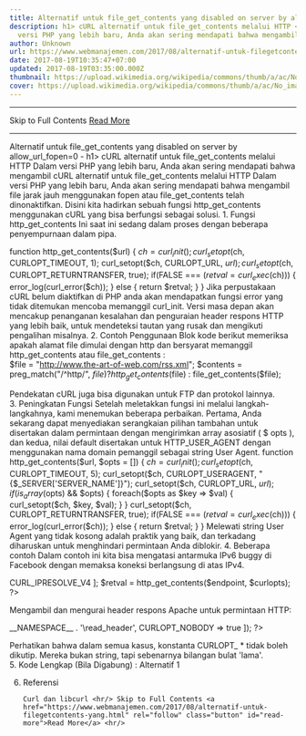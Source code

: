 ```yaml
---
title: Alternatif untuk file_get_contents yang disabled on server by allow_url_fopen=0
description: h1> cURL alternatif untuk file_get_contents melalui HTTP </h1>Dalam
  versi PHP yang lebih baru, Anda akan sering mendapati bahwa mengambil
author: Unknown
url: https://www.webmanajemen.com/2017/08/alternatif-untuk-filegetcontents-yang.html
date: 2017-08-19T10:35:47+07:00
updated: 2017-08-19T03:35:00.000Z
thumbnail: https://upload.wikimedia.org/wikipedia/commons/thumb/a/ac/No_image_available.svg/2048px-No_image_available.svg.png
cover: https://upload.wikimedia.org/wikipedia/commons/thumb/a/ac/No_image_available.svg/2048px-No_image_available.svg.png
---
```


<hr/> Skip to Full Contents <a href="https://www.webmanajemen.com/2017/08/alternatif-untuk-filegetcontents-yang.html" rel="follow" class="button" id="read-more">Read More</a> <hr/> Alternatif untuk file_get_contents yang disabled on server by allow_url_fopen=0 - h1> cURL alternatif untuk file_get_contents melalui HTTP </h1>Dalam versi PHP yang lebih baru, Anda akan sering mendapati bahwa mengambil cURL alternatif untuk file_get_contents melalui HTTP 
Dalam versi PHP yang lebih baru, Anda akan sering mendapati bahwa mengambil file jarak jauh menggunakan     fopen     atau     file_get_contents     telah dinonaktifkan. Disini kita hadirkan sebuah fungsi     http_get_contents     menggunakan cURL yang bisa berfungsi sebagai solusi. 
 1. Fungsi http_get_contents 
Ini saat ini sedang dalam proses dengan beberapa penyempurnaan dalam pipa.

function http_get_contents($url)
{  $ch = curl_init();
  curl_setopt($ch, CURLOPT_TIMEOUT, 1);
  curl_setopt($ch, CURLOPT_URL, $url);
  curl_setopt($ch, CURLOPT_RETURNTRANSFER, true);
  if(FALSE === ($retval = curl_exec($ch))) {
    error_log(curl_error($ch));
  } else {
    return $retval;
  }
}
Jika perpustakaan cURL belum diaktifkan di PHP anda akan mendapatkan      fungsi      error yang      tidak ditemukan      mencoba memanggil       curl_init.
Versi masa depan akan mencakup penanganan kesalahan dan penguraian header respons HTTP yang lebih baik, untuk mendeteksi tautan yang rusak dan mengikuti pengalihan misalnya. 
 2. Contoh Penggunaan 
Blok kode berikut memeriksa apakah alamat file dimulai dengan     http     dan bersyarat memanggil     http_get_contents     atau     file_get_contents     :    
$file = "http://www.the-art-of-web.com/rss.xml";
$contents = preg_match("/^http/", $file) ? http_get_contents($file) : file_get_contents($file);
  
 Pendekatan cURL juga bisa digunakan untuk FTP dan protokol lainnya.    
 3. Peningkatan Fungsi 
Setelah meletakkan fungsi ini melalui langkah-langkahnya, kami menemukan beberapa perbaikan. 
Pertama, Anda sekarang dapat menyediakan serangkaian pilihan tambahan untuk disertakan dalam permintaan dengan mengirimkan array asosiatif (     $ opts     ), dan kedua, nilai default disertakan untuk     HTTP_USER_AGENT     dengan menggunakan nama domain pemanggil sebagai string User Agent.
function http_get_contents($url, $opts = [])
{  $ch = curl_init();
  curl_setopt($ch, CURLOPT_TIMEOUT, 5);
  curl_setopt($ch, CURLOPT_USERAGENT, "{$_SERVER['SERVER_NAME']}");
  curl_setopt($ch, CURLOPT_URL, $url);
  if(is_array($opts) && $opts) {
    foreach($opts as $key => $val) {
      curl_setopt($ch, $key, $val);
    }
  }
  curl_setopt($ch, CURLOPT_RETURNTRANSFER, true);
  if(FALSE === ($retval = curl_exec($ch))) {
    error_log(curl_error($ch));
  } else {
    return $retval;
  }
}
Melewati string User Agent yang tidak kosong adalah praktik yang baik, dan terkadang diharuskan untuk menghindari permintaan Anda diblokir. 
 4. Beberapa contoh 
Dalam contoh ini kita bisa mengatasi antarmuka IPv6 buggy di Facebook dengan memaksa koneksi berlangsung di atas IPv4. 
<?PHP
  $endpoint = "https://graph.facebook.com/?id=" . urlencode($uri);
  $curlopts = [
    CURLOPT_IPRESOLVE => CURL_IPRESOLVE_V4
  ];
  $retval = http_get_contents($endpoint, $curlopts);
?>

Mengambil dan mengurai     header respons Apache     untuk permintaan HTTP: 
<?PHP
  function read_header($ch, $string)
  {
    // function to receive and process the respons headers
  }
  $tmp = http_get_contents($url, [
    CURLOPT_HEADERFUNCTION => __NAMESPACE__ . '\read_header',
    CURLOPT_NOBODY => true
  ]);
?>

 Perhatikan bahwa dalam semua kasus, konstanta CURLOPT_ * tidak boleh dikutip.         Mereka bukan string, tapi sebenarnya bilangan bulat 'lama'.    
5. Kode Lengkap (Bila Digabung) : 
Alternatif 1
<?php
function http_get_contents($url)
{  $ch = curl_init();
  curl_setopt($ch, CURLOPT_TIMEOUT, 1);
  curl_setopt($ch, CURLOPT_URL, $url);
  curl_setopt($ch, CURLOPT_RETURNTRANSFER, true);
  if(FALSE === ($retval = curl_exec($ch))) {
    error_log(curl_error($ch));
  } else {
    return $retval;
  }
}$getcontents = preg_match("/^http/", $url) ? http_get_contents($url) : file_get_contents($url);
echo $getcontents;
?>

6. Referensi 

       Curl dan libcurl <hr/> Skip to Full Contents <a href="https://www.webmanajemen.com/2017/08/alternatif-untuk-filegetcontents-yang.html" rel="follow" class="button" id="read-more">Read More</a> <hr/>